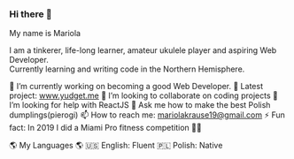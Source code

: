 ### Hi there 👋

My name is Mariola <br>

I am a tinkerer, life-long learner, amateur ukulele player and aspiring Web Developer. <br>
Currently learning and writing code in the Northern Hemisphere.

🔭 I’m currently working on becoming a good Web Developer. 
🌱 Latest project: www.yudget.me
👯 I’m looking to collaborate on coding projects 
🤔 I’m looking for help with ReactJS
💬 Ask me how to make the best Polish dumplings(pierogi)
📫 How to reach me: mariolakrause19@gmail.com
⚡ Fun fact: In 2019 I did a Miami Pro fitness competition 🏋️‍♂️


🌎 My Languages 🌎
🇺🇸 English: Fluent
🇵🇱 Polish: Native

